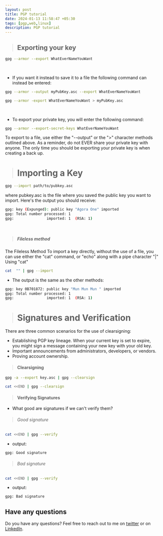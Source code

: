```yaml
---
layout: post
title: PGP tutorial
date: 2024-01-13 11:58:47 +05:30
tags: [pgp,web,linux]
description: PGP tutorial
---
```



 > ## Exporting your key

```bash
gpg --armor --export WhatEverNameYouWant
```
<br>

- If you want it instead to save it to a file the following command can instead be entered: 

```bash
gpg --armor --output myPubKey.asc --export WhatEverNameYouWant

gpg --armor -export WhatEverNameYouWant > myPubKey.asc
```
<br>

- To export your private key, you will enter the following command: 

```bash
gpg --armor --export-secret-keys WhatEverNameYouWant
```
To export to a file, use either the "--output" or the ">" character methods outlined above. As a reminder, do not EVER share your private key with anyone. The only time you should be exporting your private key is when creating a back up. 
<br>
> # Importing a Key

```bash
gpg --import path/to/pubkey.asc
```
where pubkey.asc is the file where you saved the public key you want to import. Here's the output you should receive:
```bash
gpg: key (Expunged): public key "Agora One" imported
gpg: Total number processed: 1
gpg:               imported: 1  (RSA: 1)
```
<br>

> #####  Fileless method

The Fileless Method To import a key directly, without the use of a file, you can use either the "cat" command, or "echo" along with a pipe character "|" 
Using "cat"

```bash
cat  "" | gpg --import
```
- The output is the same as the other methods: 

```bash
gpg: key 0B701872: public key "Mun Mun Mun " imported
gpg: Total number processed: 1
gpg:               imported: 1  (RSA: 1)
```

> # Signatures and Verification


There are three common scenarios for the use of clearsigning:

-  Establishing PGP key lineage. When your current key is set to expire, you might sign a message containing your new key with your old key.
-  Important announcements from administrators, developers, or vendors.
-  Proving account ownership.


> #### Clearsigning

```bash
gpg -a --export key.asc | gpg --clearsign
```
```bash
cat <<END | gpg --clearsign
```
> #### Verifying Signatures

- What good are signatures if we can't verify them? 

> ###### Good signature

```bash
cat <<END | gpg --verify
```
- output: 
```bash
gpg: Good signature
```

> ###### Bad signature

```bash
cat <<END | gpg --verify
```
- output: 
```bash
gpg: Bad signature
```

## Have any questions
Do you have any questions? Feel free to reach out to me on [twitter](https://twitter.com/rach1tarora) or on [LinkedIn](https://www.linkedin.com/in/rach1tarora/).